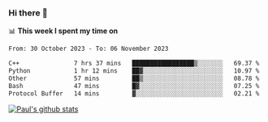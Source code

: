 ### Hi there 👋

📊 **This week I spent my time on**
<!--START_SECTION:waka-->

```txt
From: 30 October 2023 - To: 06 November 2023

C++               7 hrs 37 mins   █████████████████▒░░░░░░░   69.37 %
Python            1 hr 12 mins    ██▓░░░░░░░░░░░░░░░░░░░░░░   10.97 %
Other             57 mins         ██▒░░░░░░░░░░░░░░░░░░░░░░   08.78 %
Bash              47 mins         █▓░░░░░░░░░░░░░░░░░░░░░░░   07.25 %
Protocol Buffer   14 mins         ▓░░░░░░░░░░░░░░░░░░░░░░░░   02.21 %
```

<!--END_SECTION:waka-->


[![Paul's github stats](https://github-readme-stats.vercel.app/api?username=mickeyouyou&theme=dracula&show_icons=true)](https://github.com/anuraghazra/github-readme-stats)
